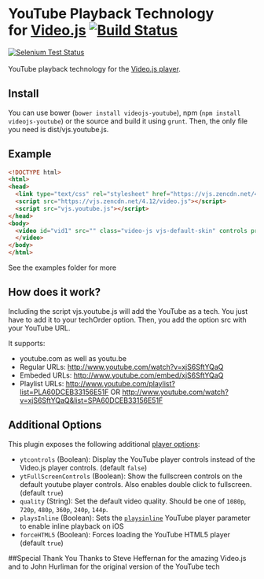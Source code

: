 # YouTube Playback Technology<br />for [Video.js](https://github.com/videojs/video.js) [![Build Status](https://travis-ci.org/eXon/videojs-youtube.svg?branch=master)](https://travis-ci.org/eXon/videojs-youtube)
[![Selenium Test Status](https://saucelabs.com/browser-matrix/videojs-youtube.svg)](https://saucelabs.com/u/videojs-youtube)
<br /><br />
YouTube playback technology for the [Video.js player](https://github.com/videojs/video.js/).

## Install
You can use bower (`bower install videojs-youtube`), npm (`npm install videojs-youtube`) or the source and build it using `grunt`. Then, the only file you need is dist/vjs.youtube.js.

## Example
```html
<!DOCTYPE html>
<html>
<head>
  <link type="text/css" rel="stylesheet" href="https://vjs.zencdn.net/4.12/video-js.css" />
  <script src="https://vjs.zencdn.net/4.12/video.js"></script>
  <script src="vjs.youtube.js"></script>
</head>
<body>
  <video id="vid1" src="" class="video-js vjs-default-skin" controls preload="auto" width="640" height="360" data-setup='{ "techOrder": ["youtube"], "src": "http://www.youtube.com/watch?v=xjS6SftYQaQ" }'>
  </video>
</body>
</html>
```


See the examples folder for more

## How does it work?
Including the script vjs.youtube.js will add the YouTube as a tech. You just have to add it to your techOrder option. Then, you add the option src with your YouTube URL.

It supports:
- youtube.com as well as youtu.be
- Regular URLs: http://www.youtube.com/watch?v=xjS6SftYQaQ
- Embeded URLs: http://www.youtube.com/embed/xjS6SftYQaQ
- Playlist URLs: http://www.youtube.com/playlist?list=PLA60DCEB33156E51F OR http://www.youtube.com/watch?v=xjS6SftYQaQ&list=SPA60DCEB33156E51F

## Additional Options
This plugin exposes the following additional [player options](https://github.com/videojs/video.js/blob/master/docs/guides/options.md):

- `ytcontrols` (Boolean): Display the YouTube player controls instead of the Video.js player controls. (default `false`)
- `ytFullScreenControls` (Boolean): Show the fullscreen controls on the default youtube player controls. Also enables double click to fullscreen. (default `true`)
- `quality` (String): Set the default video quality. Should be one of `1080p`, `720p`, `480p`, `360p`, `240p`, `144p`.
- `playsInline` (Boolean): Sets the [`playsinline`](https://developers.google.com/youtube/player_parameters?playerVersion=HTML5#playsinline) YouTube player parameter to enable inline playback on iOS
- `forceHTML5` (Boolean): Forces loading the YouTube HTML5 player (default `true`)

##Special Thank You
Thanks to Steve Heffernan for the amazing Video.js and to John Hurliman for the original version of the YouTube tech
